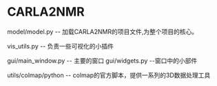 # CARLA2NMR


model/model.py -- 加载CARLA2NMR的项目文件,为整个项目的核心。

vis_utils.py -- 负责一些可视化的小插件

gui/main_window.py -- 主要的窗口
gui/widgets.py --窗口中的小部件

utils/colmap/python -- colmap的官方脚本，提供一系列的3D数据处理工具
